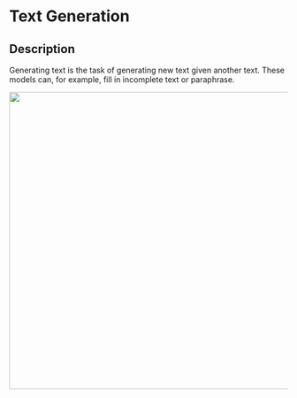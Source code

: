 # Text Generation

## Description

Generating text is the task of generating new text given another text.
These models can, for example, fill in incomplete text or paraphrase.

<img src="image1.png" style="width:5.59896in" />
